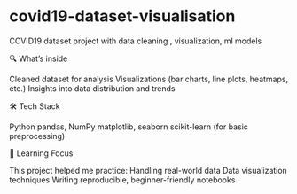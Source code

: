 # covid19-dataset-visualisation
COVID19 dataset project with data cleaning , visualization, ml models

🔍 What’s inside

Cleaned dataset for analysis
Visualizations (bar charts, line plots, heatmaps, etc.)
Insights into data distribution and trends


🛠️ Tech Stack

Python
pandas, NumPy
matplotlib, seaborn
scikit-learn (for basic preprocessing)


🚀 Learning Focus

This project helped me practice:
Handling real-world data
Data visualization techniques
Writing reproducible, beginner-friendly notebooks
